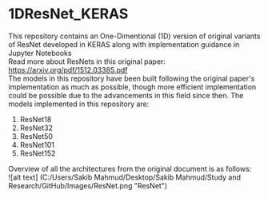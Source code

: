 # 1DResNet_KERAS
This repository contains an One-Dimentional (1D) version of original variants of ResNet developed in KERAS along with implementation guidance in Jupyter Notebooks  
Read more about ResNets in this original paper: https://arxiv.org/pdf/1512.03385.pdf  
The models in this repository have been built following the original paper's implementation as much as possible, though more efficient implementation could be possible due to the advancements in this field since then. The models implemented in this repository are:
1. ResNet18
2. ResNet32
3. ResNet50
4. ResNet101
5. ResNet152

Overview of all the architectures from the original document is as follows:  
![alt text] (C:/Users/Sakib Mahmud/Desktop/Sakib Mahmud/Study and Research/GitHub/Images/ResNet.png "ResNet")
